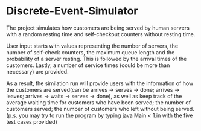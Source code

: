 # Discrete-Event-Simulator
The project simulates how customers are being served by human servers with a random resting time and self-checkout counters without resting time.

User input starts with values representing the number of servers, the number of self-check counters, the maximum queue length and the probability of a server resting. This is followed by the arrival times of the customers. Lastly, a number of service times (could be more than necessary) are provided.

As a result, the similation run will provide users with the information of how the customers are served(can be arrives -> serves -> done; arrives -> leaves; arrives -> waits -> serves -> done), as well as keep track of the average waiting time for customers who have been served; the number of customers served; the number of customers who left without being served.
(p.s. you may try to run the program by typing java Main < 1.in with the five test cases provided)
